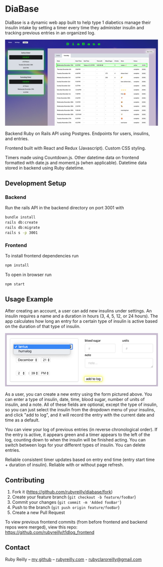 # DiaBase
DiaBase is a dynamic web app built to help type 1 diabetics manage their insulin intake by setting a timer every time they administer insulin and tracking previous entries in an organized log.

![db-screenshot.png](db-screenshot.png)

Backend Ruby on Rails API using Postgres. Endpoints for users, insulins, and entries.

Frontend built with React and Redux (Javascript). Custom CSS styling.

Timers made using Countdown.js. Other datetime data on frontend formatted with date.js and moment.js (when applicable). Datetime data stored in backend using Ruby datetime.

## Development Setup

### Backend

Run the rails API in the backend directory on port 3001 with

```bash
bundle install
rails db:create
rails db:migrate
rails s -p 3001
```

### Frontend
To install frontend dependencies run

```bash
npm install
```
To open in browser run

```bash
npm start
```

## Usage Example
After creating an account, a user can add new insulins under settings. An insulin requires a name and a duration in hours (3, 4, 5, 12, or 24 hours). The app calculates how long an entry for a certain type of insulin is active based on the duration of that type of insulin.

![form.png](form.png)

As a user, you can create a new entry using the form pictured above. You can enter a type of insulin, date, time, blood sugar, number of units of insulin, and a note. All of these fields are optional, except the type of insulin, so you can just select the insulin from the dropdown menu of your insulins, and click "add to log", and it will record the entry with the current date and time as a default.

You can view your log of previous entries (in reverse chronological order). If the entry is active, it appears green and a timer appears to the left of the log, counting down to when the insulin will be finished acting. You can switch between logs for your different types of insulin. You can delete entries.

Reliable consistent timer updates based on entry end time (entry start time + duration of insulin). Reliable with or without page refresh.

## Contributing
1.  Fork it (https://github.com/rubyreilly/diabase/fork)
2.  Create your feature branch (`git checkout -b feature/fooBar`)
3.  Commit your changes (`git commit -m 'Added fooBar'`)
4.  Push to the branch (`git push origin feature/fooBar`)
5.  Create a new Pull Request

To view previous frontend commits (from before frontend and backend repos were merged), view this repo: https://github.com/rubyreilly/t1dlog_frontend

## Contact

Ruby Reilly – [my github](https://github.com/rubyreilly) – [rubyreilly.com](rubyreilly.com) - [rubyclaroreilly@gmail.com](mailto:rubyclaroreilly@gmail.com)
